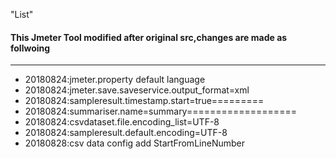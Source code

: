 "List" 
#### This Jmeter Tool modified after original src,changes are made as follwoing

---------


- 20180824:jmeter.property default language
- 20180824:jmeter.save.saveservice.output_format=xml
- 20180824:sampleresult.timestamp.start=true=========
- 20180824:summariser.name=summary===================
- 20180824:csvdataset.file.encoding_list=UTF-8
- 20180824:sampleresult.default.encoding=UTF-8
- 20180828:csv data config add StartFromLineNumber
